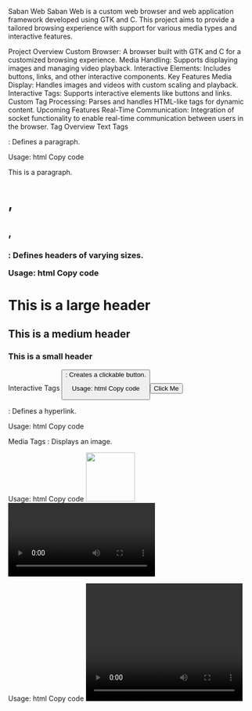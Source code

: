 Saban Web
Saban Web is a custom web browser and web application framework developed using GTK and C. This project aims to provide a tailored browsing experience with support for various media types and interactive features.

Project Overview
Custom Browser: A browser built with GTK and C for a customized browsing experience.
Media Handling: Supports displaying images and managing video playback.
Interactive Elements: Includes buttons, links, and other interactive components.
Key Features
Media Display: Handles images and videos with custom scaling and playback.
Interactive Tags: Supports interactive elements like buttons and links.
Custom Tag Processing: Parses and handles HTML-like tags for dynamic content.
Upcoming Features
Real-Time Communication: Integration of socket functionality to enable real-time communication between users in the browser.
Tag Overview
Text Tags
<p>: Defines a paragraph.

Usage:
html
Copy code
<p>This is a paragraph.</p>
<h1>, <h2>, <h3>: Defines headers of varying sizes.

Usage:
html
Copy code
<h1>This is a large header</h1>
<h2>This is a medium header</h2>
<h3>This is a small header</h3>
Interactive Tags
<button>: Creates a clickable button.

Usage:
html
Copy code
<button>Click Me</button>
<link>: Defines a hyperlink.

Usage:
html
Copy code
<link text="Visit Site" location="http://example.com"/>
Media Tags
<image>: Displays an image.

Usage:
html
Copy code
<image src="path/to/image.jpg" width="100" height="100"/>
<video>: Embeds a video.

Usage:
html
Copy code
<video src="path/to/video.mp4" width="320" height="240"/>
Project Status
The Saban Web project is currently under development and not yet finished. The existing implementation provides foundational features and serves as a starting point for further development.
